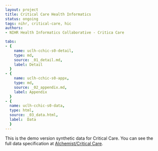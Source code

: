 ```yaml
---
layout: project
title: Critical Care Health Informatics
status: ongoing
tags: nihr, critical-care, hic
authors:
- NIHR Health Informatics Collaborative - Critica Care

tabs:
- {
    name: uclh-cchic-s0-detail,
    type: md,
    source: _01_detail.md,
    label: Detail
  }
- {
    name: uclh-cchic-s0-appx,
    type: md,
    source: _02_appendix.md,
    label: Appendix
  }
- {
  name: uclh-cchic-s0-data,
  type: html,
  source: _03_data.html,
  label:  Data
  }
---
```


This is the demo version synthetic data for Critical Care.
You can see the full data specification at [Alchemist/Critical Care](https://uclh-criu.github.io/hic-alchemist-docs/).
